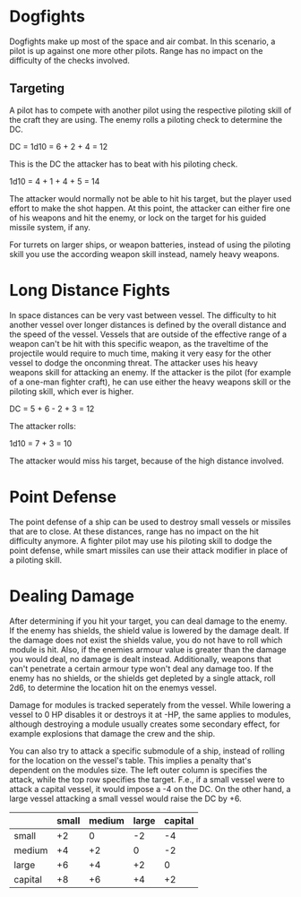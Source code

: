 # Dogfights

Dogfights make up most of the space and air combat. In this scenario, a pilot is up against one more other pilots. 
Range has no impact on the difficulty of the checks involved.

## Targeting

A pilot has to compete with another pilot using the respective piloting skill of the craft they are using.
The enemy rolls a piloting check to determine the DC.

<div class="formula formula-top formula-bottom">
DC = 1d10 = 
<span data-bracket-bottom="roll">6</span>
<span data-bracket-top="enemy piloting skill">+ 2</span>
<span data-bracket-bottom="speed">+ 4</span>
= 12
</div>

This is the DC the attacker has to beat with his piloting check.

<div class="formula formula-top formula-bottom">
1d10 = 
<span data-bracket-bottom="roll">4</span>
<span data-bracket-top="piloting skill">+ 1</span>
<span data-bracket-bottom="speed">+ 4</span>
<span data-bracket-top="effort">+ 5</span>
= 14
</div>

The attacker would normally not be able to hit his target, but the player used effort to make the shot happen.
At this point, the attacker can either fire one of his weapons and hit the enemy, or lock on the target for 
his guided missile system, if any.

For turrets on larger ships, or weapon batteries, instead of using the piloting skill you use the according
weapon skill instead, namely heavy weapons.

# Long Distance Fights

In space distances can be very vast between vessel. The difficulty to hit another vessel over longer distances
is defined by the overall distance and the speed of the vessel. Vessels that are outside of the effective range
of a weapon can't be hit with this specific weapon, as the traveltime of the projectile would require to much 
time, making it very easy for the other vessel to dodge the onconming threat. The attacker uses his heavy weapons
skill for attacking an enemy. If the attacker is the pilot (for example of a one-man fighter craft), he can use
either the heavy weapons skill or the piloting skill, which ever is higher.

<div class="formula formula-top formula-bottom">
DC = 
<span data-bracket-bottom="base">5</span>
<span data-bracket-top="range">+ 6</span>
<span data-bracket-bottom="speed">- 2</span>
<span data-bracket-top="piloting skill">+ 3</span>
= 12
</div>

The attacker rolls:

<div class="formula formula-top formula-bottom">
1d10 = 
<span data-bracket-bottom="roll">7</span>
<span data-bracket-top="piloting skill">+ 3</span>
= 10
</div>

The attacker would miss his target, because of the high distance involved.

# Point Defense

The point defense of a ship can be used to destroy small vessels or missiles that are to close. At these distances,
range has no impact on the hit difficulty anymore. A fighter pilot may use his piloting skill to dodge the point defense,
while smart missiles can use their attack modifier in place of a piloting skill.

# Dealing Damage

After determining if you hit your target, you can deal damage to the enemy. 
If the enemy has shields, the shield value is lowered by the damage dealt. If the damage
does not exist the shields value, you do not have to roll which module is hit. Also, if 
the enemies armour value is greater than the damage you would deal, no damage is dealt 
instead. Additionally, weapons that can't penetrate a certain armour type won't deal
any damage too.
If the enemy has no shields, or the shields get depleted by a single attack, roll 2d6,
to determine the location hit on the enemys vessel.

Damage for modules is tracked seperately from the vessel. While lowering a vessel to 0 HP
disables it or destroys it at -HP, the same applies to modules, although destroying a module
usually creates some secondary effect, for example explosions that damage the crew and the ship.

You can also try to attack a specific submodule of a ship, instead of rolling for the location
on the vessel's table. This implies a penalty that's dependent on the modules size.
The left outer column is specifies the attack, while the top row specifies the target.
F.e., if a small vessel were to attack a capital vessel, it would impose a -4 on the DC. 
On the other hand, a large vessel attacking a small vessel would raise the DC by +6.

|         | small | medium | large | capital |
| ------- | ----- | ------ | ----- | ------- |
| small   | +2    | 0      | -2    | -4      |
| medium  | +4    | +2     | 0     | -2      |
| large   | +6    | +4     | +2    | 0       |
| capital | +8    | +6     | +4    | +2      |

